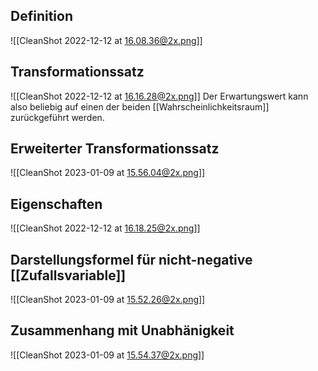 ## Definition

![[CleanShot 2022-12-12 at 16.08.36@2x.png]]

## Transformationssatz

![[CleanShot 2022-12-12 at 16.16.28@2x.png]]
Der Erwartungswert kann also beliebig auf einen der beiden [[Wahrscheinlichkeitsraum]] zurückgeführt werden.

## Erweiterter Transformationssatz

![[CleanShot 2023-01-09 at 15.56.04@2x.png]]

## Eigenschaften

![[CleanShot 2022-12-12 at 16.18.25@2x.png]]

## Darstellungsformel für nicht-negative [[Zufallsvariable]]

![[CleanShot 2023-01-09 at 15.52.26@2x.png]]

## Zusammenhang mit Unabhänigkeit

![[CleanShot 2023-01-09 at 15.54.37@2x.png]]
